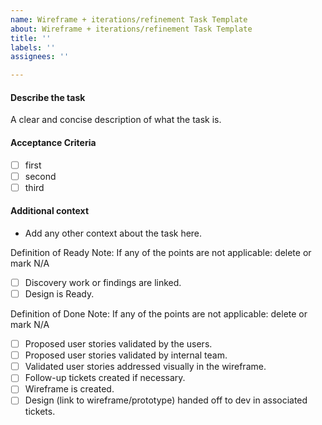 ```yaml
---
name: Wireframe + iterations/refinement Task Template
about: Wireframe + iterations/refinement Task Template
title: ''
labels: ''
assignees: ''

---
```


#### Describe the task

A clear and concise description of what the task is.

#### Acceptance Criteria

- [ ] first
- [ ] second
- [ ] third

#### Additional context

- Add any other context about the task here.

Definition of Ready
Note: If any of the points are not applicable: delete or mark N/A
- [ ] Discovery work or findings are linked.
- [ ] Design is Ready.

Definition of Done
Note: If any of the points are not applicable: delete or mark N/A
- [ ] Proposed user stories validated by the users.
- [ ] Proposed user stories validated by internal team.
- [ ] Validated user stories addressed visually in the wireframe.
- [ ] Follow-up tickets created if necessary.
- [ ] Wireframe is created.
- [ ] Design (link to wireframe/prototype) handed off to dev in associated tickets.
